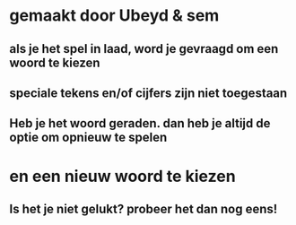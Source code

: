 # gemaakt door Ubeyd & sem


## als je het spel in laad, word je gevraagd om een woord te kiezen
## speciale tekens en/of cijfers zijn niet toegestaan

## Heb je het woord geraden. dan heb je altijd de optie om opnieuw te spelen
# en een nieuw woord te kiezen

## Is het je niet gelukt? probeer het dan nog eens!

